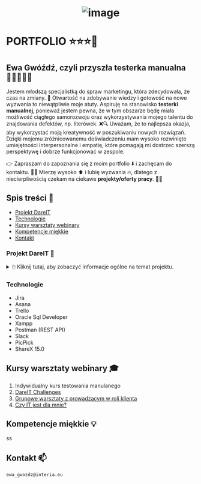 <h1 align="center"> 
  
![image](https://github.com/TesterkaEG/Portfolio/assets/144365299/609eecc8-a4c8-4578-b304-8f546a934416) 

</h1> <p align="center">  </h1> 

# PORTFOLIO ⭐⭐⭐🚀  

## Ewa Gwóźdź, czyli przyszła testerka manualna 👩‍💻🕵🏼‍♀️ 

Jestem młodszą specjalistką do spraw marketingu, która zdecydowała, że czas na zmiany. 🎉 Otwartość na zdobywanie wiedzy i gotowość na nowe wyzwania to niewątpliwie moje atuty. Aspiruję na stanowisko **testerki manualnej**, ponieważ jestem pewna, że w tym obszarze będę miała możliwość ciągłego samorozwoju oraz wykorzystywania mojego talentu do znajdowania defektów, np. literówek. ❌🔍 Uważam, że to najlepsza okazja, aby wykorzystać moją kreatywność w poszukiwaniu nowych rozwiązań. Dzięki mojemu zróżnicowanemu doświadczeniu mam wysoko rozwinięte umiejętności interpersonalne i empatię, które pomagają mi dostrzec szerszą perspektywę i dobrze funkcjonować w zespole.

👉 Zapraszam do zapoznania się z moim portfolio ⬇️ i zachęcam do kontaktu. 📱📧 Mierzę wysoko ⬆ i lubię wyzwania 🔥, dlatego z niecierpliwością czekam na ciekawe **projekty/oferty pracy**. 🙂💼


##  Spis treści 📌

* [Projekt DareIT](#projekt-dareit-)
* [Technologie](#technologie)
* [Kursy warsztaty webinary](#kursy-warsztaty-webinary-)
* [Kompetencje miękkie](#kompetencje-miekkie-)
* [Kontakt](#kontakt-)



### Projekt DareIT 💎
<details>
<summary> 🖱️ Kliknij tutaj, aby zobaczyć informacje ogólne na temat projektu. </b> </summary>
<b> <br>Czym jest wyzwanie Dare IT Challenges?</b> 
  
<br> To 7-tygodniowe wyzwanie zorganizowane przez DareIT, którego rezultatem jest kompletny projekt z zakresu testowania manualnego. Zadania były wykonywane w cotygodniowych sprintach. Celem projektu było zgłębienie tajników testowania manualnego oraz stworzenie własnego portfolio. 

Czego nauczyłam się podczas wyzwania?
<br>✔️ Testowania aplikacji webowych i mobilnych 
<br>✔️ Testowania eksploracyjnego
<br>✔️ Redagowania przypadków testowych
<br>✔️ Raportowania błędów z użyciem Jiry
<br>✔️ Tworzenia raportów z testów 
<br>✔️ SQL 
</details>



### Technologie

- Jira
- Asana
- Trello
- Oracle Sql Developer
- Xampp
- Postman (REST API)
- Slack
- PicPick
- ShareX 15.0


## Kursy warsztaty webinary 🎓

1. Indywidualny kurs testowania manulanego
2. [DareIT Challenges](https://www.dareit.io/challenges/qa-manual-testing)
3. [Grupowe warsztaty z prowadzącym w roli klienta](https://szkoleniedlaqa.pl/)
4. [Czy IT jest dla mnie?](https://www.czyitjestdlamnie.pl/kursy)

## Kompetencje miękkie 💡
ss

## Kontakt 📫
```ewa_gwozdz@interia.eu```



